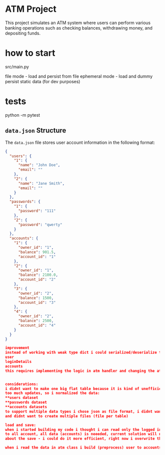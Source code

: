 # ATM Project

This project simulates an ATM system where users can perform various banking operations such as checking balances, withdrawing money, and depositing funds.

# how to start
src/main.py

file mode - load and persist from file
ephemeral mode - load and dummy persist static data (for dev purposes)

# tests
python -m pytest

## `data.json` Structure

The `data.json` file stores user account information in the following format:

```json
{
  "users": {
    "1": {
      "name": "John Doe",
      "email": ""
    },
    "2": {
      "name": "Jane Smith",
      "email": ""
    }
  },
  "passwords": {
    "1": {
      "password": "111"
    },
    "2": {
      "password": "qwerty"
    }
  },
  "accounts": {
    "1": {
      "owner_id": "1",
      "balance": 901.5,
      "account_id": "1"
    },
    "2": {
      "owner_id": "1",
      "balance": 2100.0,
      "account_id": "2"
    },
    "3": {
      "owner_id": "2",
      "balance": 1500,
      "account_id": "3"
    },
    "4": {
      "owner_id": "2",
      "balance": 2500,
      "account_id": "4"
    }
  }
}

improvement
instead of working with weak type dict i could serialized/deserialize the file data into DAO (python data class)
user
loginDetails
accounts
this requires implementing the logic in atm handler and changing the atm class to work with these classes


considerations:
i didnt want to make one big flat table because it is kind of unefficient and when a change happens it requires
too much updates, so i normalized the data:
**users dataset
**passwords dataset
**accounts datasets
to support multiple data types i chose json as file format, i didnt want to use csv and build costum reader
and didnt want to create multiple files (file per table)

load and save:
when i started building my code i thought i can read only the logged in user data but because i want to support money transfer
to all account, all data (accounts) is neeeded, current solution will not scale for tons of users (OOM).
about the save - i could do it more efficient, right now i overwrite the file, i could save the delta and make a partial update - because it is file based and not a real data bases i dont think there is a benfit to do it.

when i read the data in atm class i build (preprocess) user to accounts dictionary (index) - this way i can answer the get balance in O(1), the dict point on the accoutnt obj so when i deposit/withdraw money the data is updationg in index as well.


